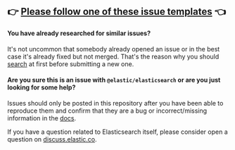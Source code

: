 ## 👉 [Please follow one of these issue templates](https://github.com/elastic/elasticsearch-js/issues/new/choose) 👈

#### You have already researched for similar issues?
It's not uncommon that somebody already opened an issue or in the best case it's already fixed but not merged. That's the reason why you should [search](https://github.com/elastic/opensearch-js/issues) at first before submitting a new one.

#### Are you sure this is an issue with `@elastic/elasticsearch` or are you just looking for some help?

Issues should only be posted in this repository after you have been able to reproduce them and confirm that they are a bug or incorrect/missing information in the [docs](https://github.com/elastic/elasticsearch-js/docs).

If you have a question related to Elasticsearch itself, please consider open a question on [discuss.elastic.co](https://discuss.elastic.co/).
